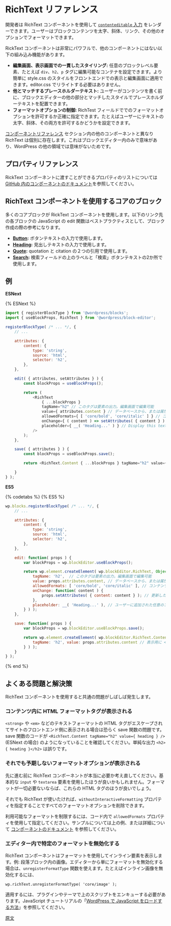<!--
# RichText Reference
 -->
# RichText リファレンス
<!--
RichText is a component that allows developers to render a [`contenteditable` input](https://developer.mozilla.org/en-US/docs/Web/Guide/HTML/Editable_content), providing users with the option to format block content to make it bold, italics, linked, or use other formatting.

The RichText component is extremely powerful because it provides built-in functionality you won't find in other components:
 -->
開発者は RichText コンポーネントを使用して [`contenteditable` 入力](https://developer.mozilla.org/en-US/docs/Web/Guide/HTML/Editable_content) をレンダーできます。ユーザーはブロックコンテンツを太字、斜体、リンク、その他のオプションでフォーマットできます。

RickText コンポーネントは非常にパワフルで、他のコンポーネントにはない以下の組み込み機能があります。

<!--
-   **Consistent Styling in the Admin and Frontend:** The editable container can be set to any block-level element, such as a `div`, `h2` or `p` tag. This allows the styles you apply in style.css to more easily apply on the frontend and admin, without having to rewrite them in editor.css.
-   **Cohesive Placeholder Text:** Before the user writes their content, it's easy to include placeholder text that's already styled to match the rest of the block editor.
-   **Control Over Formatting Options:** It's possible to dictate exactly which formatting options you want to allow for the RichText field. For example, you can dictate whether to allow the user to make text bold, italics or both.
 -->
- **編集画面、表示画面での一貫したスタイリング:** 任意のブロックレベル要素、たとえば `div`、`h2`、`p` タグに編集可能なコンテナを設定できます。より簡単に style.css のスタイルをフロントエンドでの表示と編集画面に適用できます。editor.css でリライトする必要はありません。
- **他とマッチするプレースホルダーテキスト:** ユーザーがコンテンツを書く前に、ブロックエディターの他の部分とマッチしたスタイルでプレースホルダーテキストを配置できます。
- **フォーマットオプションの制御:** RichTest フィールドででのフォーマットオプションを許可するか正確に指定できます。たとえばユーザーにテキストの太字、斜体、その両方を許可するかどうかを設定できます。

<!--
Unlike other components that exist in the [Component Reference](/packages/components/README.md) section, RichText lives separately because it only makes sense within the block editor, and not within other areas of WordPress.
 -->
[コンポーネントリファレンス](https://ja.wordpress.org/team/handbook/block-editor/components/) セクション内の他のコンポーネントと異なり RichText は個別に存在します。これはブロックエディター内のみで意味があり、WordPress の他の領域では意味がないためです。

<!--
## Property Reference

For a list of the possible properties to pass your RichText component, [check out the component documentation on Github](https://github.com/WordPress/gutenberg/blob/HEAD/packages/block-editor/src/components/rich-text/README.md).
 -->
## プロパティリファレンス

RickText コンポーネントに渡すことができるプロパティのリストについては [GitHub 内のコンポーネントのドキュメント](https://github.com/WordPress/gutenberg/blob/HEAD/packages/block-editor/src/components/rich-text/README.md)を参照してください。

<!--
## Core Blocks Using the RichText Component

There are a number of core blocks using the RichText component. The JavaScript edit function linked below for each block can be used as a best practice reference while creating your own blocks.
 -->
## RichText コンポーネントを使用するコアのブロック

多くのコアブロックが RickText コンポーネントを使用します。以下のリンク先の各ブロックの JavaScript の edit 関数はベストプラクティスとして、ブロック作成の際の参考になります。

<!--
-   **[Button](https://github.com/WordPress/gutenberg/blob/HEAD/packages/block-library/src/button/edit.js):** RichText is used to enter the button's text.
-   **[Heading](https://github.com/WordPress/gutenberg/blob/HEAD/packages/block-library/src/heading/edit.js):** RichText is used to enter the heading's text.
-   **[Quote](https://github.com/WordPress/gutenberg/blob/HEAD/packages/block-library/src/quote/edit.js):** RichText is used in two places, for both the quotation and citation text.
-   **[Search](https://github.com/WordPress/gutenberg/blob/HEAD/packages/block-library/src/search/edit.js):** RichText is used in two places, for both the label above the search field and the submit button text.
 -->
- **[Button](https://github.com/WordPress/gutenberg/blob/HEAD/packages/block-library/src/button/edit.js):** ボタンテキストの入力で使用します。
- **[Heading](https://github.com/WordPress/gutenberg/blob/HEAD/packages/block-library/src/heading/edit.js):** 見出しテキストの入力で使用します。
- **[Quote](https://github.com/WordPress/gutenberg/blob/HEAD/packages/block-library/src/quote/edit.js):** quotation と citation の２つの引用で使用します。
- **[Search](https://github.com/WordPress/gutenberg/blob/HEAD/packages/block-library/src/search/edit.js):** 検索フィールドの上のラベルと「検索」ボタンテキストの2か所で使用します。

<!--
## Example

{% codetabs %}
{% ESNext %}

```js
import { registerBlockType } from '@wordpress/blocks';
import { useBlockProps, RichText } from '@wordpress/block-editor';

registerBlockType( /* ... */, {
	// ...

	attributes: {
		content: {
			type: 'string',
			source: 'html',
			selector: 'h2',
		},
	},

	edit( { attributes, setAttributes } ) {
		const blockProps = useBlockProps();

		return (
			<RichText
				{ ...blockProps }
				tagName="h2" // The tag here is the element output and editable in the admin
				value={ attributes.content } // Any existing content, either from the database or an attribute default
				allowedFormats={ [ 'core/bold', 'core/italic' ] } // Allow the content to be made bold or italic, but do not allow other formatting options
				onChange={ ( content ) => setAttributes( { content } ) } // Store updated content as a block attribute
				placeholder={ __( 'Heading...' ) } // Display this text before any content has been added by the user
			/>
		);
	},

	save( { attributes } ) {
		const blockProps = useBlockProps.save();

		return <RichText.Content { ...blockProps } tagName="h2" value={ attributes.content } />; // Saves <h2>Content added in the editor...</h2> to the database for frontend display
	}
} );
```

{% ES5 %}

```js
wp.blocks.registerBlockType( /* ... */, {
	// ...

	attributes: {
		content: {
			type: 'string',
			source: 'html',
			selector: 'h2',
		},
	},

	edit: function( props ) {
		var blockProps = wp.blockEditor.useBlockProps();

		return wp.element.createElement( wp.blockEditor.RichText, Object.assign( blockProps, {
			tagName: 'h2',  // The tag here is the element output and editable in the admin
			value: props.attributes.content, // Any existing content, either from the database or an attribute default
			allowedFormats: [ 'core/bold', 'core/italic' ], // Allow the content to be made bold or italic, but do not allow other formatting options
			onChange: function( content ) {
				props.setAttributes( { content: content } ); // Store updated content as a block attribute
			},
			placeholder: __( 'Heading...' ), // Display this text before any content has been added by the user
		} ) );
	},

	save: function( props ) {
		var blockProps = wp.blockEditor.useBlockProps.save();

		return wp.element.createElement( wp.blockEditor.RichText.Content, Object.assign( blockProps, {
			tagName: 'h2', value: props.attributes.content // Saves <h2>Content added in the editor...</h2> to the database for frontend display
		} ) );
	}
} );
```

{% end %}
 -->
## 例

**ESNext**

{% ESNext %}
```js
import { registerBlockType } from '@wordpress/blocks';
import { useBlockProps, RichText } from '@wordpress/block-editor';

registerBlockType( /* ... */, {
	// ...

	attributes: {
		content: {
			type: 'string',
			source: 'html',
			selector: 'h2',
		},
	},

	edit( { attributes, setAttributes } ) {
		const blockProps = useBlockProps();

		return (
			<RichText
				{ ...blockProps }
				tagName="h2" // このタグは要素の出力。編集画面で編集可能
				value={ attributes.content } // データベースから、または属性デフォルトからの任意の既存コンテンツ
				allowedFormats={ [ 'core/bold', 'core/italic' ] } // コンテンツは太字、斜体にできるが、他のフォーマットオプションは許可されない
				onChange={ ( content ) => setAttributes( { content } ) } // 更新したコンテンツはブロック属性として保存
				placeholder={ __( 'Heading...' ) } // Display this text before any content has been added by the user
			/>
		);
	},

	save( { attributes } ) {
		const blockProps = useBlockProps.save();

		return <RichText.Content { ...blockProps } tagName="h2" value={ attributes.content } />; // フロントエンド表示用に <h2>ユーザーが入力したコンテンツ</h2> をデータベースに保存

	}
} );
```

**ES5**

{% codetabs %}
{% ES5 %}
```js
wp.blocks.registerBlockType( /* ... */, {
	// ...

	attributes: {
		content: {
			type: 'string',
			source: 'html',
			selector: 'h2',
		},
	},

	edit: function( props ) {
		var blockProps = wp.blockEditor.useBlockProps();

		return wp.element.createElement( wp.blockEditor.RichText, Object.assign( blockProps, {
			tagName: 'h2',  // このタグは要素の出力。編集画面で編集可能
			value: props.attributes.content, // データベースから、または属性デフォルトからの任意の既存コンテンツ
			allowedFormats: [ 'core/bold', 'core/italic' ], // コンテンツは太字、斜体にできるが、他のフォーマットオプションは許可されない
			onChange: function( content ) {
				props.setAttributes( { content: content } ); // 更新したコンテンツはブロック属性として保存
			},
			placeholder: __( 'Heading...' ), // ユーザーに追加された任意のコンテツの前にこのテキストを表示
		} ) );
	},

	save: function( props ) {
		var blockProps = wp.blockEditor.useBlockProps.save();

		return wp.element.createElement( wp.blockEditor.RichText.Content, Object.assign( blockProps, {
			tagName: 'h2', value: props.attributes.content // 表示用に <h2>ユーザーが入力したコンテンツ</h2> をデータベースに保存
		} ) );
	}
} );
```

{% end %}

<!--
## Common Issues & Solutions

While using the RichText component a number of common issues tend to appear.
 -->
## よくある問題と解決策

RichText コンポーネントを使用すると共通の問題がしばしば発生します。

<!--
### Placeholder Content Separates from the Input

In some cases the placeholder content on RichText can appear separate from the input where you would write your content. This is likely due to one of two reasons:

1. You can't have an element with the CSS `display` property set to `inline`. You will need to set it to `inline-block` or any other value.
2. The `position` CSS property value for the element must be set to `relative` or `absolute` within the admin. If the styles within style.css or editor.css modify the `position` property value for this element, you may see issues with how it displays.
 -->
<!--
### プレースホルダーコンテンツが入力域と別の場所に表示される

RichText のプレースホルダーコンテンツが表示したい入力域とは別の場所に表示される場合があります。おそらく以下の2つのどちらかが原因でしょう。
 -->
 <!--
1. [インライン HTML 要素](https://developer.mozilla.org/en-US/docs/Web/HTML/Inline_elements) を RichText コンポーネントとして使用することはできません。`tagName` プロパティが `span`、`a`、`code` などのインライン要素を使用する場合は、[ブロックレベル要素](https://developer.mozilla.org/en-US/docs/Web/HTML/Block-level_elements)に変更する必要があります。
 -->
<!--
1. CSS `display` プロパティが `inline` に設定された要素を持つことはできません。`inline-block` は他の値を設定する必要があります。
2. 要素の `position` CSS プロパティ値は編集画面内で `relative` または `absolute` に設定する必要があります。style.css または editor.css 内のスタイルがこの要素の `position` プロパティ値を変更すると、表示時に問題が発生する可能性があります。
 -->

<!--
### HTML Formatting Tags Display in the Content

If the HTML tags from text formatting such as `<strong>` or `<em>` are being escaped and displayed on the frontend of the site, this is likely due to an issue in your save function. Make sure your code looks something like `<RichText.Content tagName="h2" value={ heading } />` (ESNext) within your save function instead of simply outputting the value with `<h2>{ heading }</h2>`.
 -->
### コンテンツ内に HTML フォーマットタグが表示される

`<strong>` や `<em>` などのテキストフォーマットの HTML タグがエスケープされてサイトのフロントエンド側に表示される場合は恐らく save 関数の問題です。save 関数のコードが `<RichText.Content tagName="h2" value={ heading } />` (ESNext の場合) のようになっていることを確認してください。単純な出力 `<h2>{ heading }</h2>` は誤りです。

<!--
### Unwanted Formatting Options Still Display

Before moving forward, consider if using the RichText component makes sense at all. Would it be better to use a basic `input` or `textarea` element? If you don't think any formatting should be possible, these HTML tags may make more sense.

If you'd still like to use RichText, you can eliminate all of the formatting options by specifying the `formattingControls` property as `formattingControls={ [] }` (ESNext). It's possible you'll continue to see formatting options for adding code, an inline image or other formatting. Don't worry, you've found an existing bug that should be fixed soon.
If you'd still like to use RichText, you can eliminate all of the formatting options by specifying the `withoutInteractiveFormatting` property.
 -->
### それでも予期しないフォーマットオプションが表示される

先に進む前に RichText コンポーネントが本当に必要か考え直してください。基本的な `input` や `textarea` 要素を使用したほうが良いかもしれません。フォーマットが一切必要ないならば、これらの HTML タグのほうが良いでしょう。

それでも RichText が使いたければ、`withoutInteractiveFormatting` プロパティを指定することですべてのフォーマットオプションを削除できます。

<!--
If you want to limit the formats allowed, you can specify using `allowedFormats` property in your code, see the example above or [the component documentation](https://github.com/WordPress/gutenberg/blob/HEAD/packages/block-editor/src/components/rich-text/README.md#allowedformats-array) for details.
 -->
利用可能なフォーマットを制限するには、コード内で `allowedFormats` プロパティを使用して指定してください。サンプルについては上の例、または詳細について [コンポーネントのドキュメント](https://github.com/WordPress/gutenberg/blob/HEAD/packages/block-editor/src/components/rich-text/README.md#allowedformats-array) を参照してください。

<!--
### Disable Specific Format Types in Editor
 -->
### エディター内で特定のフォーマットを無効化する

<!--
The RichText component uses formats to display inline elements, for example images within the paragraph block. If you just want to disable a format from the editor, you can use the `unregisterFormatType` function. For example to disable inline images, use:
 -->
RichText コンポーネントはフォーマットを使用してインライン要素を表示します。例: 段落ブロック内の画像。エディターから単にフォーマットを無効化する場合は、`unregisterFormatType` 関数を使えます。たとえばインライン画像を無効化するには、

```
wp.richText.unregisterFormatType( 'core/image' );
```

<!--
To apply, you would need to enqueue the above script in your plugin or theme. See the JavaScript tutorial for [how to load JavaScript in WordPress](https://developer.wordpress.org/block-editor/tutorials/javascript/loading-javascript/).
 -->
適用するには、プラグインやテーマで上のスクリプトをエンキューする必要があります。JavaScript チュートリアルの「[WordPress で JavaScript をロードする方法](https://ja.wordpress.org/team/handbook/block-editor/how-to-guides/javascript/loading-javascript/)」を参照してください。

[原文](https://github.com/WordPress/gutenberg/blob/trunk/docs/reference-guides/richtext.md)
